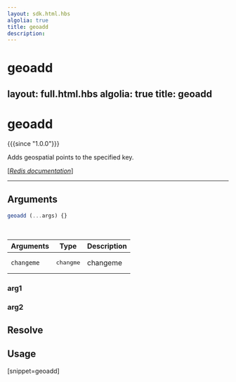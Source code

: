 ```yaml
---
layout: sdk.html.hbs
algolia: true
title: geoadd
description:
---
```


# geoadd
layout: full.html.hbs
algolia: true
title: geoadd
---

# geoadd

{{{since "1.0.0"}}}

Adds geospatial points to the specified key.

[[_Redis documentation_]](https://redis.io/commands/geoadd)

---

## Arguments

```js
geoadd (...args) {}

```

<br/>

| Arguments    | Type    | Description |
|--------------|---------|-------------|
| ``changeme`` | <pre>changme</pre> | changeme    |

### arg1

### arg2

## Resolve

## Usage

[snippet=geoadd]
